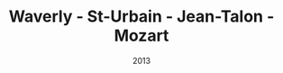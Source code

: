 ---
title: Waverly - St-Urbain - Jean-Talon - Mozart
date: '2013'
type: ruelle_verte
district: 'Rosemont'
position: { lng: -73.61817906834902, lat: 45.53261661734564 }
---
